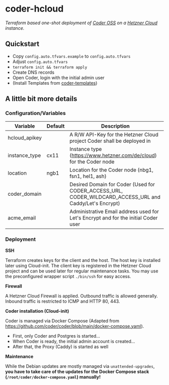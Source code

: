 # coder-hcloud
*Terraform based one-shot deployment of [Coder OSS](https://github.com/coder/coder) on a [Hetzner Cloud](https://www.hetzner.com/de/cloud) instance.*

## Quickstart
- Copy `config.auto.tfvars.example` to `config.auto.tfvars`
- Adjust `config.auto.tfvars`
- `terraform init && terraform apply`
- Create DNS records
- Open Coder, login with the initial admin user
- (Install Templates from [coder-templates](https://github.com/tmsmr/coder-templates))

## A little bit more details

### Configuration/Variables
| Variable      | Default | Description                                                                                             |
|---------------|---------|---------------------------------------------------------------------------------------------------------|
| hcloud_apikey |         | A R/W API-Key for the Hetzner Cloud project Coder shall be deployed in                                  |
| instance_type | cx11    | Instance type (https://www.hetzner.com/de/cloud) for the Coder node                                     |
| location      | ngb1    | Location for the Coder node (nbg1, fsn1, hel1, ash)                                                     |
| coder_domain  |         | Desired Domain for Coder (Used for CODER_ACCESS_URL, CODER_WILDCARD_ACCESS_URL and Caddy/Let's Encrypt) |
| acme_email    |         | Administrative Email address used for Let's Encrypt and for the initial Coder user                      |

### Deployment
**SSH**

Terraform creates keys for the client and the host. The host key is installed later using Cloud-init. The client key is registered in the Hetzner Cloud project and can be used later for regular maintenance tasks. You may use the preconfigured wrapper script `./bin/ssh` for easy access.

**Firewall**

A Hetzner Cloud Firewall is applied. Outbound traffic is allowed generally. Inbound traffic is restricted to ICMP and HTTP 80, 443.

**Coder installation (Cloud-init)**

Coder is managed via Docker Compose (Adapted from https://github.com/coder/coder/blob/main/docker-compose.yaml).
- First, only Coder and Postgres is started...
- When Coder is ready, the initial admin account is created...
- After that, the Proxy (Caddy) is started as well

**Maintenance**

While the Debian updates are mostly managed via `unattended-upgrades`, **you have to take care of the updates for the Docker Compose stack (`/root/coder/docker-compose.yaml`) manually!**
